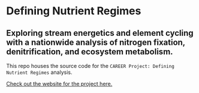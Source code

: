 # Defining Nutrient Regimes
## Exploring stream energetics and element cycling with a nationwide analysis of nitrogen fixation, denitrification, and ecosystem metabolism.

This repo houses the source code for the `CAREER Project: Defining Nutrient Regimes` analysis. 

[Check out the website for the project here.](https://michelleckelly.github.io/CAREER_NutrientRegimes/)
